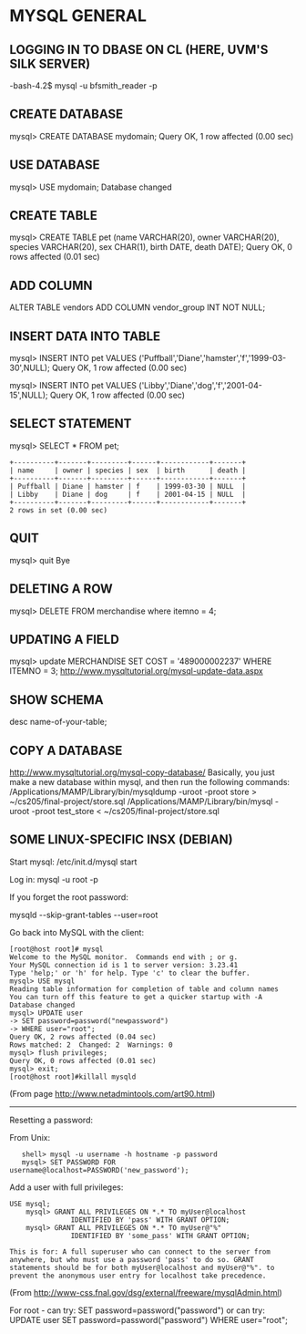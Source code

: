 # MYSQL GENERAL

## LOGGING IN TO DBASE ON CL (HERE, UVM'S SILK SERVER)
-bash-4.2$ mysql -u bfsmith_reader -p

## CREATE DATABASE
mysql> CREATE DATABASE mydomain;
Query OK, 1 row affected (0.00 sec)

## USE DATABASE
mysql> USE mydomain;
Database changed

## CREATE TABLE
mysql> CREATE TABLE pet (name VARCHAR(20), owner VARCHAR(20), species VARCHAR(20), sex CHAR(1), birth DATE, death DATE);
Query OK, 0 rows affected (0.01 sec)

## ADD COLUMN
ALTER TABLE vendors
ADD COLUMN vendor_group INT NOT NULL;

## INSERT DATA INTO TABLE
mysql> INSERT INTO pet VALUES ('Puffball','Diane','hamster','f','1999-03-30',NULL);
Query OK, 1 row affected (0.00 sec)

mysql> INSERT INTO pet VALUES ('Libby','Diane','dog','f','2001-04-15',NULL);
Query OK, 1 row affected (0.00 sec)

## SELECT STATEMENT
mysql> SELECT * FROM pet;
````
+----------+-------+---------+------+------------+-------+
| name     | owner | species | sex  | birth      | death |
+----------+-------+---------+------+------------+-------+
| Puffball | Diane | hamster | f    | 1999-03-30 | NULL  |
| Libby    | Diane | dog     | f    | 2001-04-15 | NULL  |
+----------+-------+---------+------+------------+-------+
2 rows in set (0.00 sec)
````

## QUIT
mysql> quit
Bye

## DELETING A ROW
mysql> DELETE FROM merchandise where itemno = 4;

## UPDATING A FIELD
mysql> update MERCHANDISE SET COST = '489000002237' WHERE ITEMNO = 3;
<http://www.mysqltutorial.org/mysql-update-data.aspx>

## SHOW SCHEMA
desc name-of-your-table;

## COPY A DATABASE
<http://www.mysqltutorial.org/mysql-copy-database/>
Basically, you just make a new database within mysql, and then run the following commands:
/Applications/MAMP/Library/bin/mysqldump  -uroot -proot store > ~/cs205/final-project/store.sql
/Applications/MAMP/Library/bin/mysql  -uroot -proot test_store < ~/cs205/final-project/store.sql

## SOME LINUX-SPECIFIC INSX (DEBIAN)
Start mysql:
/etc/init.d/mysql start

Log in:
mysql -u root -p

If you forget the root password:

mysqld --skip-grant-tables --user=root

Go back into MySQL with the client:
````
[root@host root]# mysql
Welcome to the MySQL monitor.  Commands end with ; or g.
Your MySQL connection id is 1 to server version: 3.23.41
Type 'help;' or 'h' for help. Type 'c' to clear the buffer.
mysql> USE mysql
Reading table information for completion of table and column names
You can turn off this feature to get a quicker startup with -A
Database changed
mysql> UPDATE user
-> SET password=password("newpassword")
-> WHERE user="root";
Query OK, 2 rows affected (0.04 sec)
Rows matched: 2  Changed: 2  Warnings: 0
mysql> flush privileges;
Query OK, 0 rows affected (0.01 sec)
mysql> exit;
[root@host root]#killall mysqld
````
(From page http://www.netadmintools.com/art90.html)

------------------------------------------------------------
Resetting a password:

From Unix:
 ```
	shell> mysql -u username -h hostname -p password
	mysql> SET PASSWORD FOR username@localhost=PASSWORD('new_password');
```

Add a user with full privileges:
````
USE mysql;
	mysql> GRANT ALL PRIVILEGES ON *.* TO myUser@localhost
               IDENTIFIED BY 'pass' WITH GRANT OPTION;
	mysql> GRANT ALL PRIVILEGES ON *.* TO myUser@"%"
               IDENTIFIED BY 'some_pass' WITH GRANT OPTION;

This is for: A full superuser who can connect to the server from anywhere, but who must use a password 'pass' to do so. GRANT statements should be for both myUser@localhost and myUser@"%". to prevent the anonymous user entry for localhost take precedence.
````
(From <http://www-css.fnal.gov/dsg/external/freeware/mysqlAdmin.html>)

For root - can try: SET password=password("password")
or can try: UPDATE user SET password=password("password") WHERE
user="root";
